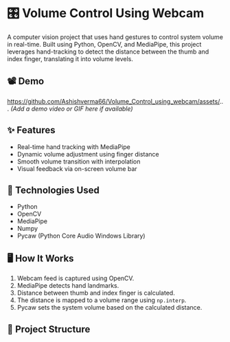 # 🎛️ Volume Control Using Webcam

A computer vision project that uses hand gestures to control system volume in real-time. Built using Python, OpenCV, and MediaPipe, this project leverages hand-tracking to detect the distance between the thumb and index finger, translating it into volume levels.

## 📽️ Demo

https://github.com/Ashishverma66/Volume_Control_using_webcam/assets/... *(Add a demo video or GIF here if available)*

## ✨ Features

- Real-time hand tracking with MediaPipe
- Dynamic volume adjustment using finger distance
- Smooth volume transition with interpolation
- Visual feedback via on-screen volume bar

## 🧰 Technologies Used

- Python
- OpenCV
- MediaPipe
- Numpy
- Pycaw (Python Core Audio Windows Library)

## 🖥️ How It Works

1. Webcam feed is captured using OpenCV.
2. MediaPipe detects hand landmarks.
3. Distance between thumb and index finger is calculated.
4. The distance is mapped to a volume range using `np.interp`.
5. Pycaw sets the system volume based on the calculated distance.

## 📁 Project Structure


